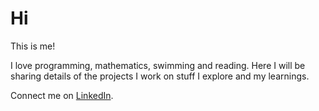 # Hi

This is me!

I love programming, mathematics, swimming and reading. Here I will be sharing details of the projects I work on stuff I explore and my learnings. 

Connect me on [LinkedIn](https://linkedin.com/in/memanasraza).
